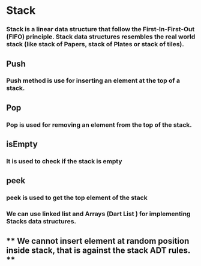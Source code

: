 # Stack 

### Stack is a linear data structure that follow the First-In-First-Out (FIFO) principle. Stack data structures resembles the real world stack (like stack of Papers, stack of Plates or stack of tiles).

## Push 
### Push method is use for inserting an element at the top of a stack.

## Pop
### Pop is used for removing an element from the top of the stack.

## isEmpty 
### It is used to check if the stack is empty 

## peek 
### peek is used to get the top element of the stack

### We can use linked list and Arrays (Dart List ) for implementing Stacks data structures.

## ** We cannot insert element at random position inside stack, that is against the stack ADT rules. **  